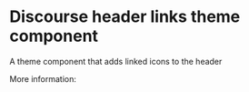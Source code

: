 # Discourse header links theme component

A theme component that adds linked icons to the header

More information: 
